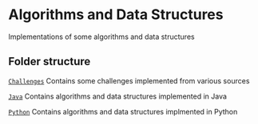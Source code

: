 # Algorithms and Data Structures
Implementations of some algorithms and data structures

## Folder structure
[`Challenges`](Challenges/)
Contains some challenges implemented from various sources 

[`Java`](Java/)
Contains algorithms and data structures implemented in Java

[`Python`](Python/)
Contains algorithms and data structures implmented in Python
